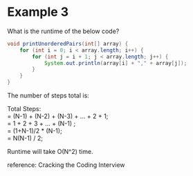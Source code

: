 # Example 3

What is the runtime of the below code?

```java
void printUnorderedPairs(int[] array) {
	for (int i = 0; i < array.length; i++) {
		for (int j = i + 1; j < array.length; j++) {
			System.out.println(array[i] + "," + array[j]);
		}
	}
}
```

The number of steps total is:

Total Steps:  
	= (N-1) + (N-2) + (N-3) + ... + 2 + 1;  
	= 1 + 2 + 3 + ... + (N-1) ;  
	= (1+N-1)/2 * (N-1);  
	= N(N-1) / 2;  

Runtime will take O(N^2) time.

reference: Cracking the Coding Interview